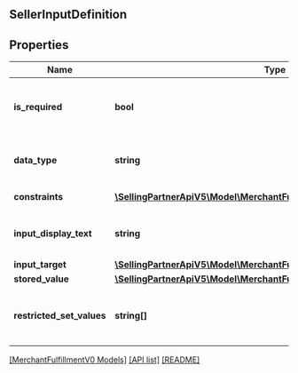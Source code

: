 ## SellerInputDefinition

## Properties

Name | Type | Description | Notes
------------ | ------------- | ------------- | -------------
**is_required** | **bool** | When true, the additional input field is required. |
**data_type** | **string** | The data type of the additional input field. |
**constraints** | [**\SellingPartnerApiV5\Model\MerchantFulfillmentV0\Constraint[]**](Constraint.md) | List of constraints. |
**input_display_text** | **string** | The display text for the additional input field. |
**input_target** | [**\SellingPartnerApiV5\Model\MerchantFulfillmentV0\InputTargetType**](InputTargetType.md) |  | [optional]
**stored_value** | [**\SellingPartnerApiV5\Model\MerchantFulfillmentV0\AdditionalSellerInput**](AdditionalSellerInput.md) |  |
**restricted_set_values** | **string[]** | The set of fixed values in an additional seller input. | [optional]

[[MerchantFulfillmentV0 Models]](../) [[API list]](../../Api) [[README]](../../../README.md)
